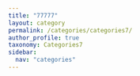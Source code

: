 ```yaml
---
title: "77777"
layout: category
permalink: /categories/categories7/
author_profile: true
taxonomy: Categories7
sidebar:
  nav: "categories"
---
```

